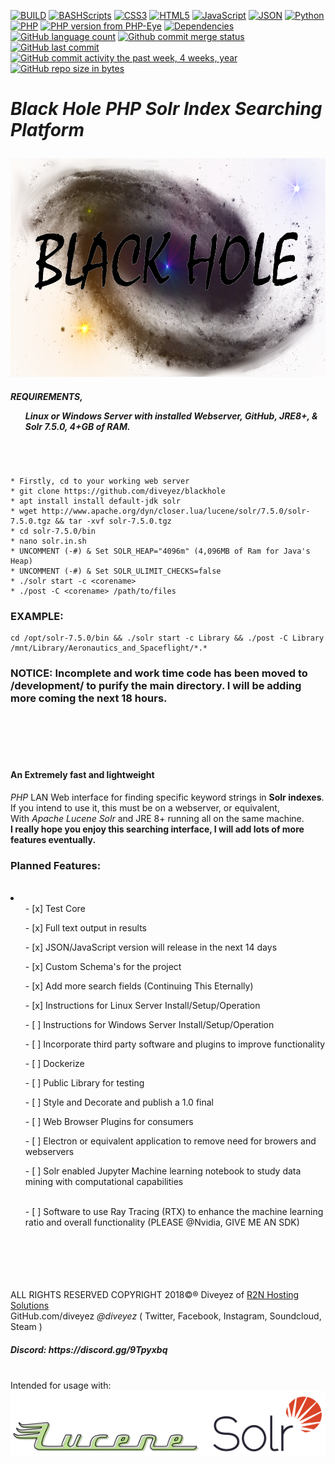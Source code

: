 [![BUILD](https://img.shields.io/badge/BUILD-0.1.5.8--breaker19-green.svg)](https://github.com/diveyez/blackhole)
[![BASHScripts](https://img.shields.io/badge/BASH-Shell%20Scripts-blue.svg)](https:github.com/diveyez/blackhole)
[![CSS3](https://img.shields.io/badge/CSS-3.0-blue.svg)](https:github.com/diveyez/blackhole)
[![HTML5](https://img.shields.io/badge/HTML-5-green.svg)](https://github.com/diveyez)
[![JavaScript](https://img.shields.io/badge/JavaScript-Performing%20Conversion-grey.svg)](https://github.com/diveyez)
[![JSON](https://img.shields.io/badge/JSON-Writer%20Implemented-grey.svg?style=flat-rounded)](https://github.com/diveyez)
[![Python](https://img.shields.io/badge/Python-3.5%2B-red.svg)](https://github.com/diveyez)
[![PHP](https://img.shields.io/packagist/php-v/symfony/symfony.svg)](https://github.com/diveyez/blackhole)
[![PHP version from PHP-Eye](https://img.shields.io/php-eye/symfony/symfony.svg?style=popout)](https://github.com/diveyez/blackhole)
[![Dependencies](https://img.shields.io/badge/DEPENDENCIES-See%20List%20Below-orange.svg)](https://github.com/diveyez/blackhole/blob/master/README.md#requirementslinux-or-windows-server-with-installed-webserver-github-jre8--solr-750-4gb-of-ram)
[![GitHub language count](https://img.shields.io/github/languages/count/badges/shields.svg?style=popout)](https://github.com/diveyez/blackhole)
[![Github commit merge status](https://img.shields.io/github/commit-status/badges/shields/master/5d4ab86b1b5ddfb3c4a70a70bd19932c52603b8c.svg?style=popout)](https://github.com/diveyez/blackhole)
[![GitHub last commit](https://img.shields.io/github/last-commit/google/skia.svg?style=popout)](https://github.com/diveyez)
[![GitHub commit activity the past week, 4 weeks, year](https://img.shields.io/github/commit-activity/y/eslint/eslint.svg?style=popout)](https://github.com/diveyez)
[![GitHub repo size in bytes](https://img.shields.io/github/repo-size/badges/shields.svg?style=popout)](https://github.com/diveyez/blackhole)</br>
<html>
                               <h1><i>Black Hole PHP Solr Index Searching Platform</i></p></h1>
                        <img src="images/blackhole.png" height="350" width="800"></img></br>

<h5>REQUIREMENTS,
<ul>Linux or Windows Server with installed Webserver, GitHub, JRE8+, & Solr 7.5.0, 4+GB of RAM.</ul></h5></br>

```

* Firstly, cd to your working web server
* git clone https://github.com/diveyez/blackhole
* apt install install default-jdk solr
* wget http://www.apache.org/dyn/closer.lua/lucene/solr/7.5.0/solr-7.5.0.tgz && tar -xvf solr-7.5.0.tgz
* cd solr-7.5.0/bin
* nano solr.in.sh
* UNCOMMENT (-#) & Set SOLR_HEAP="4096m" (4,096MB of Ram for Java's Heap)
* UNCOMMENT (-#) & Set SOLR_ULIMIT_CHECKS=false
* ./solr start -c <corename>
* ./post -C <corename> /path/to/files

```

<h3>EXAMPLE:</h3>

```
cd /opt/solr-7.5.0/bin && ./solr start -c Library && ./post -C Library /mnt/Library/Aeronautics_and_Spaceflight/*.*

```
  <h3>NOTICE: Incomplete and work time code has been moved to /development/ to purify the main directory. I will be adding more coming the next 18 hours.</h3>
  </br></br></br></br>
      <h4>An Extremely fast and lightweight</h4> <i>PHP</i> LAN Web interface for finding specific keyword strings in <b>Solr indexes</b>.</br>
      If you intend to use it, this must be on a webserver, or equivalent,</br>
      With <i>Apache Lucene Solr</i> and JRE 8+ running all on the same machine.</br>
      <b>I really hope you enjoy this searching interface, I will add lots of more features eventually.</b></br>
      <!-- ROADMAP CHECKLIST -->
          <h3><b>Planned Features:</b></h3></br>
          <li>
              <ul>- [x] Test Core</br></ul>
              <ul>- [x] Full text output in results</br></ul>
              <ul>- [x] JSON/JavaScript version will release in the next 14 days</br></ul>
              <ul>- [x] Custom Schema's for the project</br></ul>
              <ul>- [x] Add more search fields (Continuing This Eternally)</br></ul>
              <ul>- [x] Instructions for Linux Server Install/Setup/Operation</br></ul>
              <ul>- [ ] Instructions for Windows Server Install/Setup/Operation</br></ul>
              <ul>- [ ] Incorporate third party software and plugins to improve functionality</br></ul>
              <ul>- [ ] Dockerize</br></ul>
              <ul>- [ ] Public Library for testing</br></ul>
              <ul>- [ ] Style and Decorate and publish a 1.0 final</br></ul>
              <ul>- [ ] Web Browser Plugins for consumers</br></ul>
              <ul>- [ ] Electron or equivalent application to remove need for browers and webservers</br></ul>
              <ul>- [ ] Solr enabled Jupyter Machine learning notebook to study data mining with computational capabilities</br></ul></br>
              <ul>- [ ] Software to use Ray Tracing (RTX) to enhance the machine learning ratio and overall functionality (PLEASE @Nvidia, GIVE ME AN SDK)</br></ul></br>
      <!-- ROADMAP CHECKLIST -->
   </br></br></br></br>
ALL RIGHTS RESERVED COPYRIGHT 2018©® Diveyez of <a href="https://r2nhosting.com/">R2N Hosting Solutions</a></br>
GitHub.com/diveyez <i>@diveyez</i> ( Twitter, Facebook, Instagram, Soundcloud,  Steam )</br>
<h5>Discord: https://discord.gg/9Tpyxbq</h5></br>
Intended for usage with:</br>
<a href="lucene.apache.org/solr"><img src="images/solr.png" /></img></a></br>
</html>
